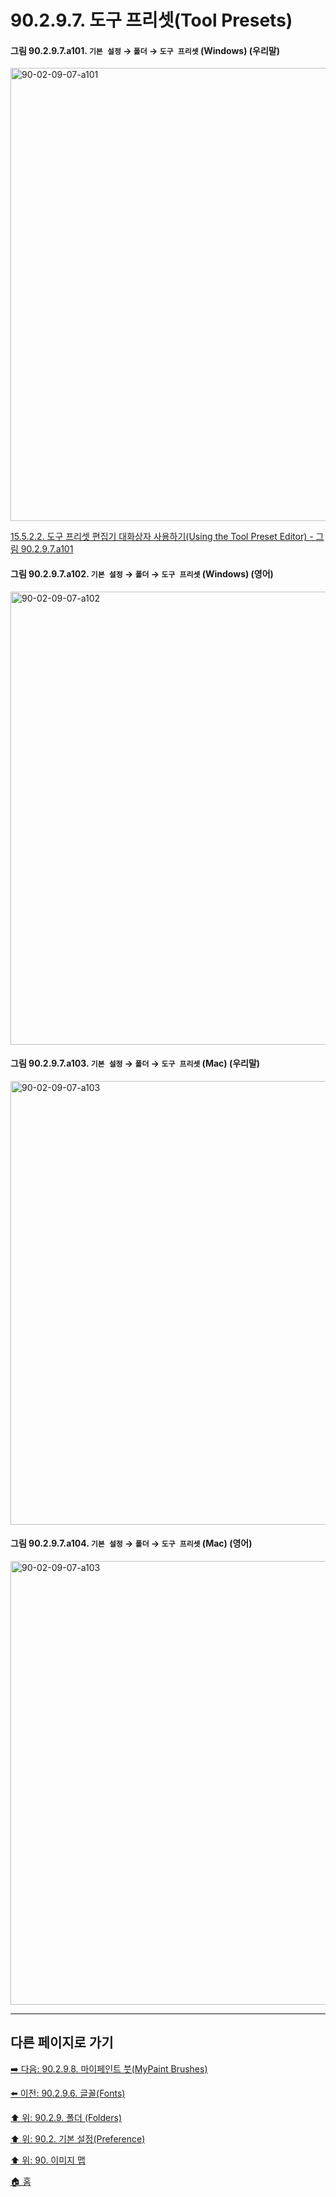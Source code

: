 # 90.2.9.7. 도구 프리셋(Tool Presets)

<a id="90-02-09-07-a101"></a>

#### 그림 90.2.9.7.a101. `기본 설정` → `폴더` → `도구 프리셋` (Windows) (우리말)
<img width="775" height="725" alt="90-02-09-07-a101" src="https://github.com/user-attachments/assets/f094200b-f67a-4b50-a976-53fcd31f4fd5" />

[15.5.2.2. 도구 프리셋 편집기 대화상자 사용하기(Using the Tool Preset Editor) - 그림 90.2.9.7.a101](./15-05-02-02-using_the_tool_preset_editor.md#90-02-09-07-a101)

<a id="90-02-09-07-a102"></a>

#### 그림 90.2.9.7.a102. `기본 설정` → `폴더` → `도구 프리셋` (Windows) (영어)
<img width="775" height="725" alt="90-02-09-07-a102" src="https://github.com/user-attachments/assets/4233f11e-ae24-47d1-b4b1-e431bb93e70e" />

<a id="90-02-09-07-a103"></a>

#### 그림 90.2.9.7.a103. `기본 설정` → `폴더` → `도구 프리셋` (Mac) (우리말)
<img width="726" height="710" alt="90-02-09-07-a103" src="https://github.com/user-attachments/assets/092b39aa-3a58-4188-911c-94f3eda1f53a" />

<a id="90-02-09-07-a104"></a>

#### 그림 90.2.9.7.a104. `기본 설정` → `폴더` → `도구 프리셋` (Mac) (영어)
<img width="726" height="710" alt="90-02-09-07-a103" src="https://github.com/user-attachments/assets/0a72ccb0-1741-4bca-af0c-89cb548e35b5" />

***

## 다른 페이지로 가기

[➡️ 다음: 90.2.9.8. 마이페인트 붓(MyPaint Brushes)](./90-02-09-08-mypaint_brushes.md)

[⬅️ 이전: 90.2.9.6. 글꼴(Fonts)](./90-02-09-06-fonts.md)

[⬆️ 위: 90.2.9. 폴더 (Folders)](./90-02-09-00-folders.md)

[⬆️ 위: 90.2. 기본 설정(Preference)](./90-02-00-preference.md)

[⬆️ 위: 90. 이미지 맵](./90-00-image-map.md)

[🏠 홈](./00-home.md)

